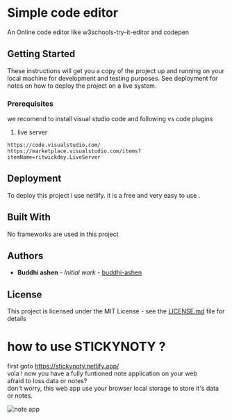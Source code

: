# Simple code editor

An Online code editor like w3schools-try-it-editor and codepen

## Getting Started

These instructions will get you a copy of the project up and running on your local machine for development and testing purposes. See deployment for notes on how to deploy the project on a live system.

### Prerequisites

we recomend to install visual studio code and following vs code plugins
1. live server

```
https://code.visualstudio.com/
https://marketplace.visualstudio.com/items?itemName=ritwickdey.LiveServer
```

## Deployment

To deploy this project i use netlify. it is a free and very easy to use . 

## Built With

No frameworks are used in this project

## Authors

* **Buddhi ashen** - *Initial work* - [buddhi-ashen](https://github.com/buddhi-ashen)


## License

This project is licensed under the MIT License - see the [LICENSE.md](LICENSE.md) file for details



# how to use STICKYNOTY ?<br>
first goto https://stickynoty.netlify.app/ <br>
vola ! now you have a fully funtioned note application on your web<br>
afraid to loss data or notes?<br>
don't worry, this web app use your browser local storage to store it's data or notes.<br>

![note app](https://user-images.githubusercontent.com/69063039/167233416-824615cf-5336-4f1d-ac99-24e359e2ecd1.PNG)
